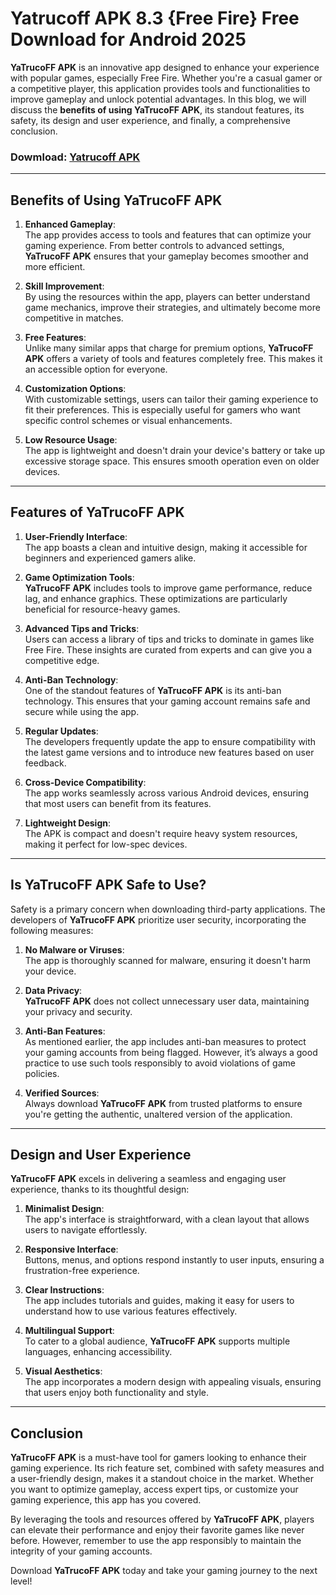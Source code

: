 # Yatrucoff APK 8.3 {Free Fire} Free Download for Android 2025

**YaTrucoFF APK** is an innovative app designed to enhance your experience with popular games, especially Free Fire. Whether you're a casual gamer or a competitive player, this application provides tools and functionalities to improve gameplay and unlock potential advantages. In this blog, we will discuss the **benefits of using YaTrucoFF APK**, its standout features, its safety, its design and user experience, and finally, a comprehensive conclusion.  

### Dowmload: [Yatrucoff APK](https://tinyurl.com/mryxfdzj)

---

## Benefits of Using **YaTrucoFF APK**  

1. **Enhanced Gameplay**:  
   The app provides access to tools and features that can optimize your gaming experience. From better controls to advanced settings, **YaTrucoFF APK** ensures that your gameplay becomes smoother and more efficient.  

2. **Skill Improvement**:  
   By using the resources within the app, players can better understand game mechanics, improve their strategies, and ultimately become more competitive in matches.  

3. **Free Features**:  
   Unlike many similar apps that charge for premium options, **YaTrucoFF APK** offers a variety of tools and features completely free. This makes it an accessible option for everyone.  

4. **Customization Options**:  
   With customizable settings, users can tailor their gaming experience to fit their preferences. This is especially useful for gamers who want specific control schemes or visual enhancements.  

5. **Low Resource Usage**:  
   The app is lightweight and doesn't drain your device's battery or take up excessive storage space. This ensures smooth operation even on older devices.  

---

## Features of **YaTrucoFF APK**  

1. **User-Friendly Interface**:  
   The app boasts a clean and intuitive design, making it accessible for beginners and experienced gamers alike.  

2. **Game Optimization Tools**:  
   **YaTrucoFF APK** includes tools to improve game performance, reduce lag, and enhance graphics. These optimizations are particularly beneficial for resource-heavy games.  

3. **Advanced Tips and Tricks**:  
   Users can access a library of tips and tricks to dominate in games like Free Fire. These insights are curated from experts and can give you a competitive edge.  

4. **Anti-Ban Technology**:  
   One of the standout features of **YaTrucoFF APK** is its anti-ban technology. This ensures that your gaming account remains safe and secure while using the app.  

5. **Regular Updates**:  
   The developers frequently update the app to ensure compatibility with the latest game versions and to introduce new features based on user feedback.  

6. **Cross-Device Compatibility**:  
   The app works seamlessly across various Android devices, ensuring that most users can benefit from its features.  

7. **Lightweight Design**:  
   The APK is compact and doesn't require heavy system resources, making it perfect for low-spec devices.  

---

## Is **YaTrucoFF APK** Safe to Use?  

Safety is a primary concern when downloading third-party applications. The developers of **YaTrucoFF APK** prioritize user security, incorporating the following measures:  

1. **No Malware or Viruses**:  
   The app is thoroughly scanned for malware, ensuring it doesn't harm your device.  

2. **Data Privacy**:  
   **YaTrucoFF APK** does not collect unnecessary user data, maintaining your privacy and security.  

3. **Anti-Ban Features**:  
   As mentioned earlier, the app includes anti-ban measures to protect your gaming accounts from being flagged. However, it’s always a good practice to use such tools responsibly to avoid violations of game policies.  

4. **Verified Sources**:  
   Always download **YaTrucoFF APK** from trusted platforms to ensure you're getting the authentic, unaltered version of the application.  

---

## Design and User Experience  

**YaTrucoFF APK** excels in delivering a seamless and engaging user experience, thanks to its thoughtful design:  

1. **Minimalist Design**:  
   The app's interface is straightforward, with a clean layout that allows users to navigate effortlessly.  

2. **Responsive Interface**:  
   Buttons, menus, and options respond instantly to user inputs, ensuring a frustration-free experience.  

3. **Clear Instructions**:  
   The app includes tutorials and guides, making it easy for users to understand how to use various features effectively.  

4. **Multilingual Support**:  
   To cater to a global audience, **YaTrucoFF APK** supports multiple languages, enhancing accessibility.  

5. **Visual Aesthetics**:  
   The app incorporates a modern design with appealing visuals, ensuring that users enjoy both functionality and style.  

---

## Conclusion  

**YaTrucoFF APK** is a must-have tool for gamers looking to enhance their gaming experience. Its rich feature set, combined with safety measures and a user-friendly design, makes it a standout choice in the market. Whether you want to optimize gameplay, access expert tips, or customize your gaming experience, this app has you covered.  

By leveraging the tools and resources offered by **YaTrucoFF APK**, players can elevate their performance and enjoy their favorite games like never before. However, remember to use the app responsibly to maintain the integrity of your gaming accounts.  

Download **YaTrucoFF APK** today and take your gaming journey to the next level!
